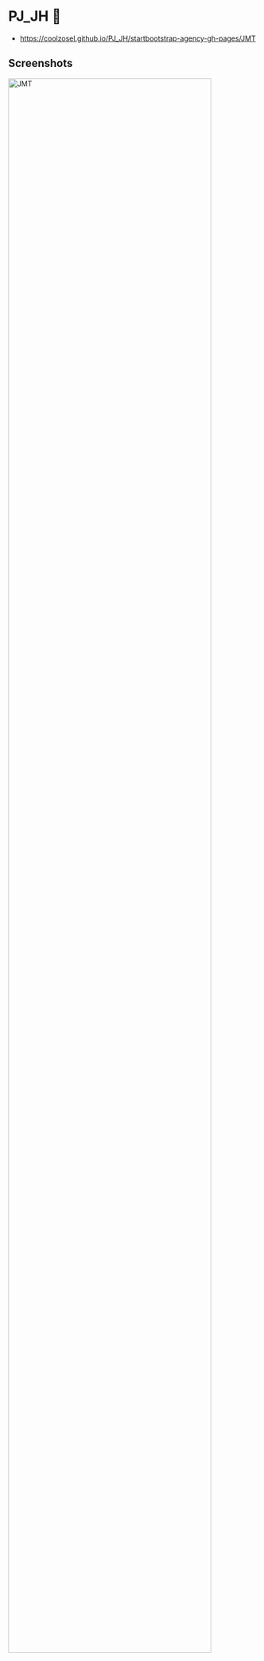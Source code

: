 # PJ_JH :rice:
- https://coolzosel.github.io/PJ_JH/startbootstrap-agency-gh-pages/JMT


## Screenshots
<img src="https://user-images.githubusercontent.com/60678328/85951591-fedba400-b99e-11ea-87aa-00c029d9b20f.png" width=90% alt="JMT">
